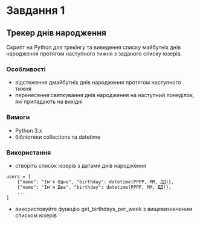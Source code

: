 # Завдання 1
## Трекер днів народження
Скрипт на Python для трекінгу та виведення списку майбутніх днів народження протягом наступного тижня з заданого списку юзерів.

### Особливості
- відстеження дмайбутніх днів народження протягом наступного тижня
- перенесення святкування днів народження на наступний понеділок, які припадають на вихідні

### Вимоги
- Python 3.x
- бібліотеки collections та datetime

### Використання
- створіть список юзерів з датами днів народження
```
users = [
    {"name": "Ім'я Одне", "birthday": datetime(РРРР, ММ, ДД)},
    {"name": "Ім'я Два", "birthday": datetime(РРРР, ММ, ДД)},
    ...
]
```

- використовуйте функцію get_birthdays_per_week з вищевизначеним списком юзерів
